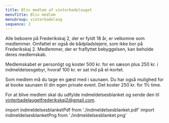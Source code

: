 ```yaml
---
title: Bliv medlem af vinterbadelauget
menuTitle: Bliv medlem
menuGroup: vinterbadelaug
sequence: 2
---
```

Alle beboere på Frederikskaj&nbsp;2, der er fyldt 18 år, er velkomne som medlemmer. Omfattet er også de bådpladslejere, som ikke bor på Frederikskaj 2. Medlemmer, der er fraflyttet bebyggelsen, kan beholde deres medlemskab.

Medlemskabet er personligt og koster 500&nbsp;kr. for en sæson plus 250&nbsp;kr. i indmeldelsesgebyr, hvoraf 100&nbsp;kr. er sat ind på el-kortet.

Som medlem må du tage en gæst med i saunaen. Du har også mulighed for at booke saunaen til din egen private event. Det koster 250&nbsp;kr. for 1½&nbsp;time.

For at blive medlem skal du udfylde indmeldelsesblanket og sende den til [vinterbadelaugetfrederikskaj2@gmail.com](mailto:vinterbadelaugetfrederikskaj2@gmail.com).

import indmeldelsesblanketPdf from './indmeldelsesblanket.pdf'
import indmeldelsesblanketPng from './indmeldelsesblanket.png'

<Pdf pdf={indmeldelsesblanketPdf} image={indmeldelsesblanketPng} text="Indmeldelseblanket" />
